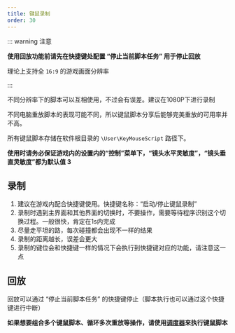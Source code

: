 ```yaml
---
title: 键鼠录制
order: 30
---
```


::: warning 注意

**使用回放功能前请先在快捷键处配置 “停止当前脚本任务” 用于停止回放**

理论上支持全 `16:9` 的游戏画面分辨率

:::

不同分辨率下的脚本可以互相使用，不过会有误差。建议在1080P下进行录制

不同电脑重放脚本的表现可能不同，所以键鼠脚本分享后能够完美重放的可用率并不高。

所有键鼠脚本存储在软件根目录的 `\User\KeyMouseScript` 路径下。

**使用时请务必保证游戏内的设置内的“控制”菜单下，“镜头水平灵敏度”，“镜头垂直灵敏度”都为默认值 3**

## 录制

1. 建议在游戏内配合快捷键使用。快捷键名称：“启动/停止键鼠录制”
2. 录制时遇到主界面和其他界面的切换时，不要操作，需要等待程序识别这个切换过程。一般很快，肯定在1s内完成
3. 尽量走平坦的路，每次碰撞都会出现不一样的结果
4. 录制的距离越长，误差会更大
5. 录制的键位会和快捷键一样的情况下会执行到快捷键对应的功能，请注意这一点



## 回放

回放可以通过 “停止当前脚本任务” 的快捷键停止（脚本执行也可以通过这个快捷键进行中断）

**如果想要组合多个键鼠脚本、循环多次重放等操作，请使用[调度器](/autos/dispatcher.md)来执行键鼠脚本**





